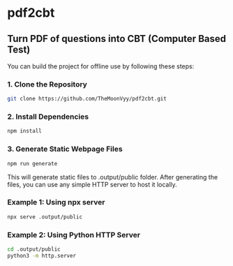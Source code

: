 # pdf2cbt
## Turn PDF of questions into CBT (Computer Based Test)

You can build the project for offline use by following these steps:

### 1. Clone the Repository
```bash
git clone https://github.com/TheMoonVyy/pdf2cbt.git
```
### 2. Install Dependencies
```bash
npm install
```
### 3. Generate Static Webpage Files
```bash
npm run generate
```
This will generate static files to .output/public folder.
After generating the files, you can use any simple HTTP server to host it locally.
### Example 1: Using npx server
```bash
npx serve .output/public
```
### Example 2: Using Python HTTP Server
```bash
cd .output/public
python3 -m http.server
```
